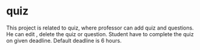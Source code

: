 # quiz
This project is related to quiz, where professor can add quiz and questions. He can edit , delete the quiz or question. Student have to complete the quiz on given deadline. Default deadline is 6 hours.
